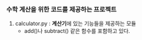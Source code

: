 ### 수학 계산을 위한 코드를 제공하는 프로젝트
1. calculator.py : **계산기**에 있는 기능들을 제공하는 모듈
   - add()나 subtract() 같은 함수를 포함하고 있다.
